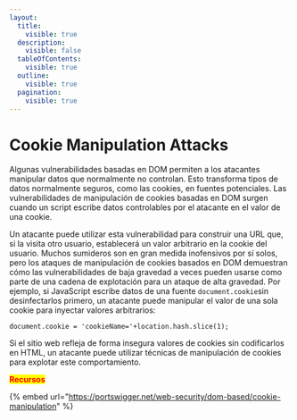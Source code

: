 ```yaml
---
layout:
  title:
    visible: true
  description:
    visible: false
  tableOfContents:
    visible: true
  outline:
    visible: true
  pagination:
    visible: true
---
```


# Cookie Manipulation Attacks

Algunas vulnerabilidades basadas en DOM permiten a los atacantes manipular datos que normalmente no controlan. Esto transforma tipos de datos normalmente seguros, como las cookies, en fuentes potenciales. Las vulnerabilidades de manipulación de cookies basadas en DOM surgen cuando un script escribe datos controlables por el atacante en el valor de una cookie.

Un atacante puede utilizar esta vulnerabilidad para construir una URL que, si la visita otro usuario, establecerá un valor arbitrario en la cookie del usuario. Muchos sumideros son en gran medida inofensivos por sí solos, pero los ataques de manipulación de cookies basados ​​en DOM demuestran cómo las vulnerabilidades de baja gravedad a veces pueden usarse como parte de una cadena de explotación para un ataque de alta gravedad. Por ejemplo, si JavaScript escribe datos de una fuente `document.cookie`sin desinfectarlos primero, un atacante puede manipular el valor de una sola cookie para inyectar valores arbitrarios:

`document.cookie = 'cookieName='+location.hash.slice(1);`

Si el sitio web refleja de forma insegura valores de cookies sin codificarlos en HTML, un atacante puede utilizar técnicas de manipulación de cookies para explotar este comportamiento.

<mark style="color:red;">**Recursos**</mark>

{% embed url="https://portswigger.net/web-security/dom-based/cookie-manipulation" %}
